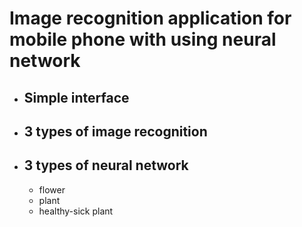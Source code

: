 # Image recognition application for mobile phone with using neural network
 
- Simple interface
  -
- 3 types of image recognition
  -
- 3 types of neural network
  -
  - flower
  - plant
  - healthy-sick plant
